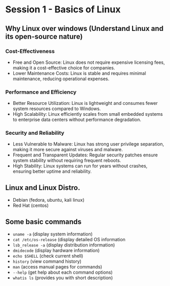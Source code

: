 # Session 1 - Basics of Linux

## Why Linux over windows (Understand Linux and its open-source nature)
### Cost-Effectiveness
  - Free and Open Source: Linux does not require expensive licensing fees, making it a cost-effective choice for companies.
  - Lower Maintenance Costs: Linux is stable and requires minimal maintenance, reducing operational expenses.
### Performance and Efficiency
  - Better Resource Utilization: Linux is lightweight and consumes fewer system resources compared to Windows.
  - High Scalability: Linux efficiently scales from small embedded systems to enterprise data centers without performance degradation.
### Security and Reliability
  - Less Vulnerable to Malware: Linux has strong user privilege separation, making it more secure against viruses and malware.
  - Frequent and Transparent Updates: Regular security patches ensure system stability without requiring frequent reboots.
  - High Stability: Linux systems can run for years without crashes, ensuring better uptime and reliability.

## Linux and Linux Distro.
  - Debian (fedora, ubuntu, kali linux)
  - Red Hat (centos)

## Some basic commands
- `uname -a` (display system information)
- `cat /etc/os-release` (display detailed OS information
- `lsb_release -a` (display distribution information)
- `dmidecode` (display hardware information)
- `echo $SHELL` (check current shell)
- `history` (view command history)
- `man` (access manual pages for commands)
- `--help` (get help about each command options)
- `whatis ls` (provides you with short description)
